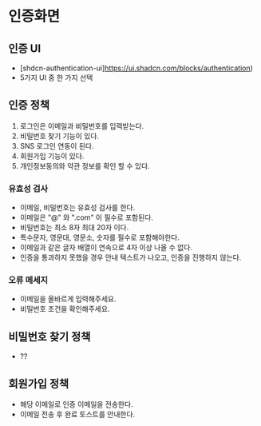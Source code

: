 # 인증화면

## 인증 UI

- [shdcn-authentication-ui]https://ui.shadcn.com/blocks/authentication)
- 5가지 UI 중 한 가지 선택

## 인증 정책

1. 로그인은 이메일과 비밀번호를 입력받는다.
2. 비밀번호 찾기 기능이 있다.
3. SNS 로그인 연동이 된다.
4. 회원가입 기능이 있다.
5. 개인정보동의와 약관 정보를 확인 할 수 있다.

### 유효성 검사

- 이메일, 비밀번호는 유효성 검사를 한다.
- 이메일은 "@" 와 ".com" 이 필수로 포함된다.
- 비밀번호는 최소 8자 최대 20자 이다.
- 특수문자, 영문대, 영문소, 숫자를 필수로 포함해야한다.
- 이메일과 같은 글자 배열이 연속으로 4자 이상 나올 수 없다.
- 인증을 통과하지 못했을 경우 안내 텍스트가 나오고, 인증을 진행하지 않는다.

### 오류 메세지

- 이메일을 올바르게 입력해주세요.
- 비밀번호 조건을 확인해주세요.

## 비밀번호 찾기 정책

- ??

## 회원가입 정책

- 해당 이메일로 인증 이메일을 전송한다.
- 이메일 전송 후 완료 토스트를 안내한다.
